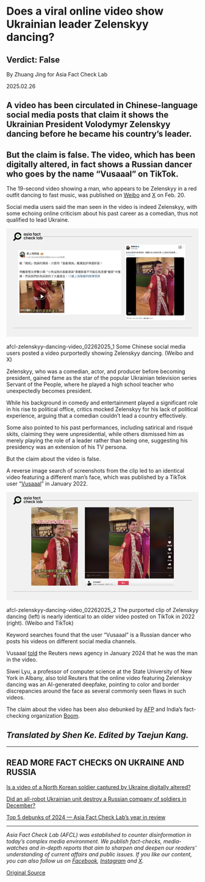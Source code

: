 # Does a viral online video show Ukrainian leader Zelenskyy dancing?

## Verdict: False

By Zhuang Jing for Asia Fact Check Lab

2025.02.26

## A video has been circulated in Chinese-language social media posts that claim it shows the Ukrainian President Volodymyr Zelenskyy dancing before he became his country’s leader.

## But the claim is false. The video, which has been digitally altered, in fact shows a Russian dancer who goes by the name “Vusaaal” on TikTok.

The 19-second video showing a man, who appears to be Zelenskyy in a red outfit dancing to fast music, was published on [Weibo](https://m.weibo.cn/detail/5136049715809377) and [X](https://x.com/Snofy8/status/1892362457139544233) on Feb. 20.

Social media users said the man seen in the video is indeed Zelenskyy, with some echoing online criticism about his past career as a comedian, thus not qualified to lead Ukraine.

![Some Chinese social media users posted a video purportedly showing Zelenskyy dancing.](images/P72GQKSZVNCMHJJB2VXXSKR43A.jpg)

afcl-zelenskyy-dancing-video\_02262025\_1 Some Chinese social media users posted a video purportedly showing Zelenskyy dancing. (Weibo and X)

Zelenskyy, who was a comedian, actor, and producer before becoming president, gained fame as the star of the popular Ukrainian television series Servant of the People, where he played a high school teacher who unexpectedly becomes president.

While his background in comedy and entertainment played a significant role in his rise to political office, critics mocked Zelenskyy for his lack of political experience, arguing that a comedian couldn’t lead a country effectively.

Some also pointed to his past performances, including satirical and risqué skits, claiming they were unpresidential, while others dismissed him as merely playing the role of a leader rather than being one, suggesting his presidency was an extension of his TV persona.

But the claim about the video is false.

A reverse image search of screenshots from the clip led to an identical video featuring a different man’s face, which was published by a TikTok user “[Vusaaal](https://www.tiktok.com/@vusaaal/video/7052410212015246593)” in January 2022.

![The purported clip of Zelenskyy dancing  (left) is nearly identical to an older video posted on  TikTok in 2022 (right).](images/TVGBDPU3QJH4DB554VDJBBM7AE.jpg)

afcl-zelenskyy-dancing-video\_02262025\_2 The purported clip of Zelenskyy dancing (left) is nearly identical to an older video posted on TikTok in 2022 (right). (Weibo and TikTok)

Keyword searches found that the user “Vusaaal” is a Russian dancer who posts his videos on different social media channels.

Vusaaal [told](https://www.reuters.com/fact-check/video-does-not-show-ukraines-president-zelenskiy-belly-dancing-2024-01-10/) the Reuters news agency in January 2024 that he was the man in the video.

Siwei Lyu, a professor of computer science at the State University of New York in Albany, also told Reuters that the online video featuring Zelenskyy dancing was an AI-generated deepfake, pointing to color and border discrepancies around the face as several commonly seen flaws in such videos.

The claim about the video has been also debunked by [AFP](https://factcheck.afp.com/doc.afp.com.34EQ8F9) and India’s fact-checking organization [Boom](https://www.boomlive.in/fact-check/ukraine-president-volodymyr-zelenskyy-dancing-fake-news-24058).

## *Translated by Shen Ke. Edited by Taejun Kang.*

---

## READ MORE FACT CHECKS ON UKRAINE AND RUSSIA

[Is a video of a North Korean soldier captured by Ukraine digitally altered?](https://www.rfa.org/english/factcheck/2025/01/16/korea-ukraine-soldiers-video-fact-check/ "https://www.rfa.org/english/factcheck/2025/01/16/korea-ukraine-soldiers-video-fact-check/")

[Did an all-robot Ukrainian unit destroy a Russian company of soldiers in December?](https://www.rfa.org/english/factcheck/2025/01/20/afcl-ukraine-robot-unit-russia/ "https://www.rfa.org/english/factcheck/2025/01/20/afcl-ukraine-robot-unit-russia/")

[Top 5 debunks of 2024 — Asia Fact Check Lab’s year in review](https://www.rfa.org/english/factcheck/2024/12/24/asia-fact-check-china-disinformation-best-2024/ "https://www.rfa.org/english/factcheck/2024/12/24/asia-fact-check-china-disinformation-best-2024/")

---

*Asia Fact Check Lab (AFCL) was established to counter disinformation in today’s complex media environment. We publish fact-checks, media-watches and in-depth reports that aim to sharpen and deepen our readers’ understanding of current affairs and public issues. If you like our content, you can also follow us on* [*Facebook*](https://www.facebook.com/asiafactchecklabcn)*,* [*Instagram*](https://www.instagram.com/asiafactchecklab/) *and* [*X*](https://twitter.com/AFCL_eng)*.*



[Original Source](https://www.rfa.org/english/factcheck/2025/02/26/afcl-zelenskyy-dancing-video/)